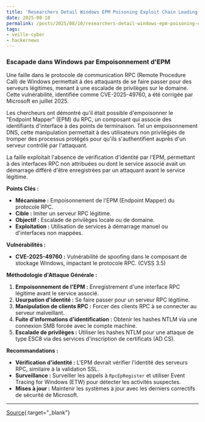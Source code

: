 ```yaml
---
title: 'Researchers Detail Windows EPM Poisoning Exploit Chain Leading to Domain Privilege Escalation'
date: 2025-08-10
permalink: /posts/2025/08/10/researchers-detail-windows-epm-poisoning-exploit-chain-leading-to-domain-privilege-escalation/
tags:
- veille-cyber
- hackernews
---
```

### Escapade dans Windows par Empoisonnement d'EPM

Une faille dans le protocole de communication RPC (Remote Procedure Call) de Windows permettait à des attaquants de se faire passer pour des serveurs légitimes, menant à une escalade de privilèges sur le domaine. Cette vulnérabilité, identifiée comme CVE-2025-49760, a été corrigée par Microsoft en juillet 2025.

Les chercheurs ont démontré qu'il était possible d'empoisonner le "Endpoint Mapper" (EPM) du RPC, un composant qui associe des identifiants d'interface à des points de terminaison. Tel un empoisonnement DNS, cette manipulation permettait à des utilisateurs non privilégiés de tromper des processus protégés pour qu'ils s'authentifient auprès d'un serveur contrôlé par l'attaquant.

La faille exploitait l'absence de vérification d'identité par l'EPM, permettant à des interfaces RPC non attribuées ou dont le service associé avait un démarrage différé d'être enregistrées par un attaquant avant le service légitime.

**Points Clés :**

*   **Mécanisme :** Empoisonnement de l'EPM (Endpoint Mapper) du protocole RPC.
*   **Cible :** Imiter un serveur RPC légitime.
*   **Objectif :** Escalade de privilèges locale ou de domaine.
*   **Exploitation :** Utilisation de services à démarrage manuel ou d'interfaces non mappées.

**Vulnérabilités :**

*   **CVE-2025-49760 :** Vulnérabilité de spoofing dans le composant de stockage Windows, impactant le protocole RPC. (CVSS 3.5)

**Méthodologie d'Attaque Générale :**

1.  **Empoisonnement de l'EPM :** Enregistrement d'une interface RPC légitime avant le service associé.
2.  **Usurpation d'identité :** Se faire passer pour un serveur RPC légitime.
3.  **Manipulation de clients RPC :** Forcer des clients RPC à se connecter au serveur malveillant.
4.  **Fuite d'informations d'identification :** Obtenir les hashes NTLM via une connexion SMB forcée avec le compte machine.
5.  **Escalade de privilèges :** Utiliser les hashes NTLM pour une attaque de type ESC8 via des services d'inscription de certificats (AD CS).

**Recommandations :**

*   **Vérification d'identité :** L'EPM devrait vérifier l'identité des serveurs RPC, similaire à la validation SSL.
*   **Surveillance :** Surveiller les appels à `RpcEpRegister` et utiliser Event Tracing for Windows (ETW) pour détecter les activités suspectes.
*   **Mises à jour :** Maintenir les systèmes à jour avec les derniers correctifs de sécurité de Microsoft.

---
[Source](https://thehackernews.com/2025/08/researchers-detail-windows-epm.html){:target="_blank"}
